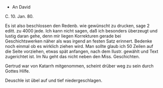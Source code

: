 + An David

 C. 10. Jan. 80.

Es ist also beschlossen den Redenb. wie gewünscht zu drucken, sage 2 editt. zu 4000 jede. Ich kann nicht sagen, daß ich besonders überzeugt und lustig daran gehe, denn mir liegen Korrekturen gerade bei Geschichtswerken näher als was irgend an festen Satz erinnert. Bedenke noch einmal ob es wirklich ziehen wird. Man sollte glaub ich 50 Zeilen auf die Seite vorziehen, etwas spät anfangen, nach dem Ilustr. gewählt und Text zugerichtet ist. Im Nu geht das nicht neben den Miss. Geschichten.

Gertrud war von Katarrh mitgenommen, scheint drüber weg zu sein durch Gottes Hilfe.

Deuschle ist übel auf und tief niedergeschlagen.
